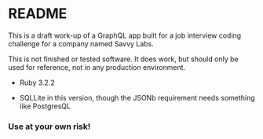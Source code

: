 # README

This is a draft work-up of a GraphQL app built for 
a job interview coding challenge for a company named
Savvy Labs.

This is not finished or tested software. It does work, but 
should only be used for reference, not in any production environment.

* Ruby 3.2.2

* SQLLite in this version, though the JSONb requirement needs something like PostgresQL

### Use at your own risk!

